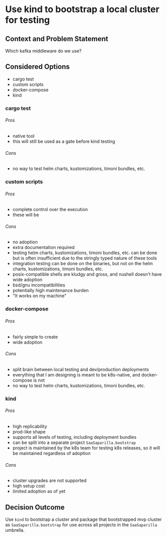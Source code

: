 # Use kind to bootstrap a local cluster for testing

## Context and Problem Statement

Which kafka middleware do we use?

## Considered Options

* cargo test
* custom scripts
* docker-compose
* kind

### cargo test

###### Pros

* native tool
* this will still be used as a gate before kind testing

###### Cons

* no way to test helm charts, kustomizations, timoni bundles, etc.

### custom scripts

###### Pros

* complete control over the execution
* these will be 

###### Cons

* no adoption
* extra documentation required
* testing helm charts, kustomizations, timoni bundles, etc. can be done but is often insufficient due to the stringly 
  typed nature of these tools
* integration testing can be done on the binaries, but not on the helm charts, kustomizations, timoni bundles, etc.
* posix-compatible shells are kludgy and gross, and nushell doesn't have wide adoption
* bsd/gnu incompatibilities
* potentially high maintenance burden
* "It works on my machine"

### docker-compose

###### Pros

* fairly simple to create
* wide adoption

###### Cons

* split brain between local testing and dev/production deployments
* everything that I am designing is meant to be k8s-native, and docker-compose is not
* no way to test helm charts, kustomizations, timoni bundles, etc.

### kind

###### Pros

* high replicability
* prod-like shape
* supports all levels of testing, including deployment bundles
* can be split into a separate project `SaaSaparilla.bootstrap`
* project is maintained by the k8s team for testing k8s releases, so it will be maintained regardless of adoption

###### Cons

* cluster upgrades are not supported
* high setup cost
* limited adoption as of yet

## Decision Outcome

Use `kind` to bootstrap a cluster and package that bootstrapped mvp cluster as `SaaSaparilla.bootstrap` for use
across all projects in the `SaaSaparilla` umbrella.